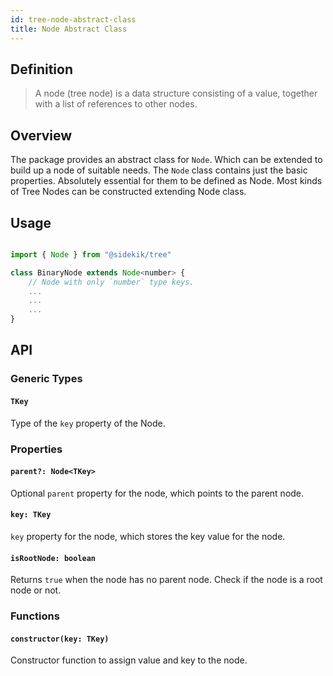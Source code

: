 ```yaml
---
id: tree-node-abstract-class
title: Node Abstract Class
---
```


## Definition

> A node (tree node) is a data structure consisting of a value, together with a list of references to other nodes.

## Overview

The package provides an abstract class for `Node`. Which can be extended to build up a node of suitable needs. The `Node` class contains just the basic properties. Absolutely essential for them to be defined as Node. Most kinds of Tree Nodes can be constructed extending Node class.

## Usage

```js

import { Node } from "@sidekik/tree"

class BinaryNode extends Node<number> {
    // Node with only `number` type keys.
    ...
    ...
    ...
}

```

## API

### Generic Types

#### `TKey`

Type of the `key` property of the Node.

### Properties

#### `parent?: Node<TKey>`

Optional `parent` property for the node, which points to the parent node.

#### `key: TKey`

`key` property for the node, which stores the key value for the node.

#### `isRootNode: boolean`

Returns `true` when the node has no parent node. Check if the node is a root node or not.

### Functions

#### `constructor(key: TKey)`

Constructor function to assign value and key to the node.
